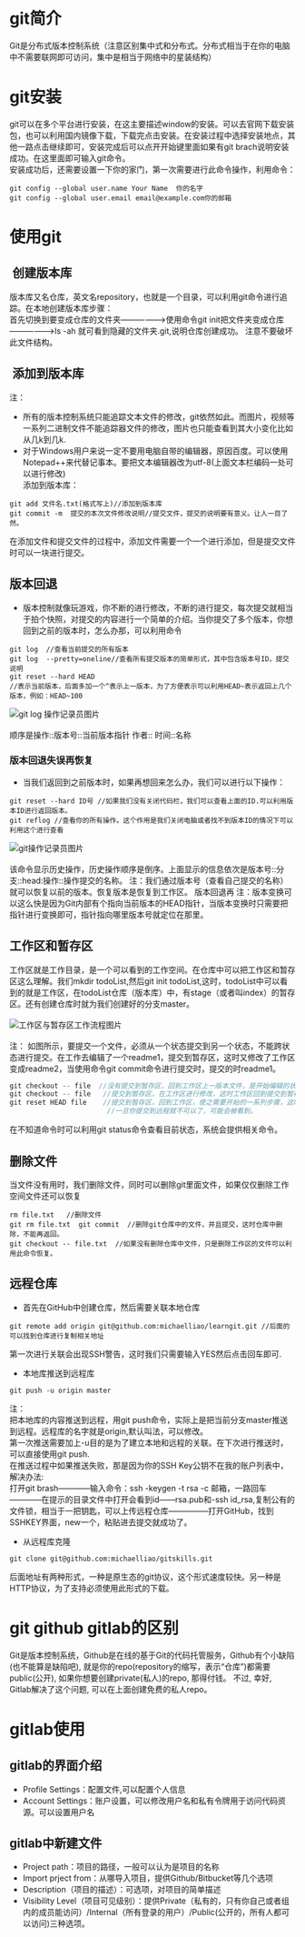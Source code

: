 # git简介
Git是分布式版本控制系统（注意区别集中式和分布式。分布式相当于在你的电脑中不需要联网即可访问，集中是相当于网络中的星装结构）
# git安装
git可以在多个平台进行安装，在这主要描述window的安装。可以去官网下载安装包，也可以利用国内镜像下载，下载完点击安装。在安装过程中选择安装地点，其他一路点击继续即可，安装完成后可以点开开始键里面如果有git brach说明安装成功。在这里面即可输入git命令。<br>
安装成功后，还需要设置一下你的家门，第一次需要进行此命令操作，利用命令：
```
git config --global user.name Your Name  你的名字
git config --global user.email email@example.com你的邮箱
```
# 使用git
##  创建版本库
版本库又名仓库，英文名repository，也就是一个目录，可以利用git命令进行追踪。在本地创建版本库步骤：<br>
首先切换到要变成仓库的文件夹——————>使用命令git init把文件夹变成仓库——————>ls -ah 就可看到隐藏的文件夹.git,说明仓库创建成功。 注意不要破坏此文件结构。
##  添加到版本库
注：<br>
* 所有的版本控制系统只能追踪文本文件的修改，git依然如此。而图片，视频等一系列二进制文件不能追踪器文件的修改，图片也只能查看到其大小变化比如从几k到几k.
* 对于Windows用户来说一定不要用电脑自带的编辑器，原因百度。可以使用Notepad++来代替记事本。要把文本编辑器改为utf-8(上面文本栏编码一处可以进行修改)
<br>添加到版本库：
```
git add 文件名.txt(格式写上)//添加到版本库
git commit -m  提交的本次文件修改说明//提交文件，提交的说明要有意义。让人一目了然。
```
在添加文件和提交文件的过程中，添加文件需要一个一个进行添加，但是提交文件时可以一块进行提交。
## 版本回退
* 版本控制就像玩游戏，你不断的进行修改，不断的进行提交，每次提交就相当于拍个快照，对提交的内容进行一个简单的介绍。当你提交了多个版本，你想回到之前的版本时，怎么办那，可以利用命令
```
git log  //查看当前提交的所有版本
git log  --pretty=oneline//查看所有提交版本的简单形式，其中包含版本号ID，提交说明
git reset --hard HEAD 
//表示当前版本，后面多加一个^表示上一版本，为了方便表示可以利用HEAD~表示返回上几个版本，例如：HEAD~100
```
![git log 操作记录员图片](https://github.com/mkkeliping/fujianyirong/blob/master/picture/git02.png)<br><br>
顺序是操作::版本号::当前版本指针                           作者:: 时间::名称

### 版本回退失误再恢复

* 当我们返回到之前版本时，如果再想回来怎么办，我们可以进行以下操作：
```
git reset --hard ID号 //如果我们没有关闭代码栏，我们可以查看上面的ID.可以利用版本ID进行返回版本。
git reflog //查看你的所有操作。这个作用是我们关闭电脑或者找不到版本ID的情况下可以利用这个进行查看
```
![git操作记录员图片](https://github.com/mkkeliping/fujianyirong/blob/master/picture/git01.png)<br><br>
该命令显示历史操作，历史操作顺序是倒序。上面显示的信息依次是版本号::分支::head:操作::操作提交的名称。
注：我们通过版本号（查看自己提交的名称）就可以恢复以前的版本。恢复版本是恢复到工作区。
版本回退再
注：版本变换可以这么快是因为Git内部有个指向当前版本的HEAD指针，当版本变换时只需要把指针进行变换即可，指针指向哪里版本号就定位在那里。<br>



## 工作区和暂存区
工作区就是工作目录，是一个可以看到的工作空间。在仓库中可以把工作区和暂存区这么理解。我们mkdir todoList,然后git init todoList,这时，todoList中可以看到的就是工作区，在todoList仓库（版本库）中，有stage（或者叫index）的暂存区。还有创建仓库时就为我们创建好的分支master。<br><br>
![工作区与暂存区工作流程图片](https://github.com/mkkeliping/fujianyirong/blob/master/picture/gitStatus.jpg)<br><br>
注：
如图所示，要提交一个文件，必须从一个状态提交到另一个状态，不能跨状态进行提交。在工作去编辑了一个readme1，提交到暂存区，这时又修改了工作区变成readme2，当使用命令git commit命令进行提交时，提交的时readme1。
```.c
git checkout -- file  //没有提交到暂存区，回到工作区上一版本文件，是开始编辑的状态。
git checkout -- file   //提交到暂存区，在工作区进行修改，这时工作区回到提交到暂存区的状态
git reset HEAD file    //提交到暂存区，回到工作区，使之需要开始的一系列步骤，这时不在暂存区。
                        //一旦你提交到远程就不可以了，可能会被看到。
```
在不知道命令时可以利用git status命令查看目前状态，系统会提供相关命令。
## 删除文件
当文件没有用时，我们删除文件，同时可以删除git里面文件，如果仅仅删除工作空间文件还可以恢复
```
rm file.txt   //删除文件
git rm file.txt  git commit  //删除git仓库中的文件，并且提交，这时仓库中删除，不能再返回。
git checkout -- file.txt  //如果没有删除仓库中文件，只是删除工作区的文件可以利用此命令恢复。
```
## 远程仓库
* 首先在GitHub中创建仓库，然后需要关联本地仓库
```
git remote add origin git@github.com:michaelliao/learngit.git //后面的可以找到仓库进行复制相关地址
```
第一次进行关联会出现SSH警告，这时我们只需要输入YES然后点击回车即可.
* 本地库推送到远程库
```
git push -u origin master 
```
注：<br>
把本地库的内容推送到远程，用git push命令，实际上是把当前分支master推送到远程。远程库的名字就是origin,默认叫法，可以修改。<br>
第一次推送需要加上-u目的是为了建立本地和远程的关联。在下次进行推送时，可以直接使用git push.<br>
在推送过程中如果推送失败，那是因为你的SSH Key公钥不在我的账户列表中，解决办法:<br>
打开git brash————输入命令：ssh -keygen -t rsa -c 邮箱，一路回车————在提示的目录文件中打开会看到id——rsa.pub和-ssh id_rsa,复制公有的文件锁，相当于一把钥匙，可以上传远程仓库—————打开GitHub，找到SSHKEY界面，new一个，粘贴进去提交就成功了。
* 从远程库克隆
```
git clone git@github.com:michaelliao/gitskills.git
```
后面地址有两种形式，一种是原生态的git协议，这个形式速度较快。另一种是HTTP协议，为了支持必须使用此形式的下载。
# git github gitlab的区别
Git是版本控制系统，Github是在线的基于Git的代码托管服务，Github有个小缺陷 (也不能算是缺陷吧), 就是你的repo(repository的缩写，表示“仓库”)都需要public(公开), 如果你想要创建private(私人)的repo, 那得付钱。
不过, 幸好, Gitlab解决了这个问题, 可以在上面创建免费的私人repo。
# gitlab使用
## gitlab的界面介绍
* Profile Settings：配置文件,可以配置个人信息<br>
* Account Settings：账户设置，可以修改用户名和私有令牌用于访问代码资源。可以设置用户名<br>
## gitlab中新建文件
* Project path：项目的路径，一般可以认为是项目的名称<br>
* Import prject from：从哪导入项目，提供Github/Bitbucket等几个选项<br>
* Description（项目的描述）：可选项，对项目的简单描述<br>
* Visibility Level（项目可见级别）：提供Private（私有的，只有你自己或者组内的成员能访问）/Internal（所有登录的用户）/Public(公开的，所有人都可以访问)三种选项。<br>
